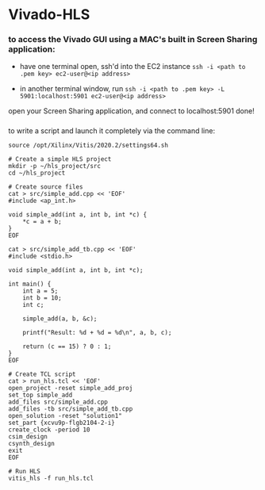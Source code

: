 # Vivado-HLS
### to access the Vivado GUI using a MAC's built in Screen Sharing application:
- have one terminal open, ssh'd into the EC2 instance
```ssh -i <path to .pem key> ec2-user@<ip address>```


- in another terminal window, run
```ssh -i <path to .pem key> -L 5901:localhost:5901 ec2-user@<ip address>```

open your Screen Sharing application, and connect to localhost:5901
done!

###
to write a script and launch it completely via the command line:
```
source /opt/Xilinx/Vitis/2020.2/settings64.sh

# Create a simple HLS project
mkdir -p ~/hls_project/src
cd ~/hls_project

# Create source files
cat > src/simple_add.cpp << 'EOF'
#include <ap_int.h>

void simple_add(int a, int b, int *c) {
    *c = a + b;
}
EOF

cat > src/simple_add_tb.cpp << 'EOF'
#include <stdio.h>

void simple_add(int a, int b, int *c);

int main() {
    int a = 5;
    int b = 10;
    int c;
    
    simple_add(a, b, &c);
    
    printf("Result: %d + %d = %d\n", a, b, c);
    
    return (c == 15) ? 0 : 1;
}
EOF

# Create TCL script
cat > run_hls.tcl << 'EOF'
open_project -reset simple_add_proj
set_top simple_add
add_files src/simple_add.cpp
add_files -tb src/simple_add_tb.cpp
open_solution -reset "solution1"
set_part {xcvu9p-flgb2104-2-i}
create_clock -period 10
csim_design
csynth_design
exit
EOF

# Run HLS
vitis_hls -f run_hls.tcl
```
